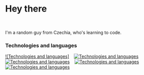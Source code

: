Hey there
===================================================================================================================================================================

<br/>

I'm a random guy from Czechia, who's learning to code.

### Technologies and languages

[![Technologies and languages]](https://skillicons.dev) &nbsp;&nbsp; [![Technologies and languages](https://skillicons.dev/icons?i=js,ts)](https://skillicons.dev) &nbsp;&nbsp; [![Technologies and languages](https://skillicons.dev/icons?i=react,svelte)](https://skillicons.dev) &nbsp;&nbsp; [![Technologies and languages](https://skillicons.dev/icons?i=py)](https://skillicons.dev) &nbsp;&nbsp; [![Technologies and languages](https://skillicons.dev/icons?i=git,firebase)](https://skillicons.dev)
<br/>
